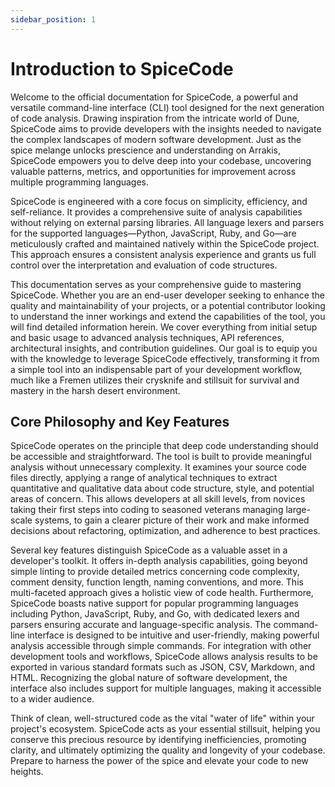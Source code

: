 ```yaml
---
sidebar_position: 1
---
```


# Introduction to SpiceCode

Welcome to the official documentation for SpiceCode, a powerful and versatile command-line interface (CLI) tool designed for the next generation of code analysis. Drawing inspiration from the intricate world of Dune, SpiceCode aims to provide developers with the insights needed to navigate the complex landscapes of modern software development. Just as the spice melange unlocks prescience and understanding on Arrakis, SpiceCode empowers you to delve deep into your codebase, uncovering valuable patterns, metrics, and opportunities for improvement across multiple programming languages.

SpiceCode is engineered with a core focus on simplicity, efficiency, and self-reliance. It provides a comprehensive suite of analysis capabilities without relying on external parsing libraries. All language lexers and parsers for the supported languages—Python, JavaScript, Ruby, and Go—are meticulously crafted and maintained natively within the SpiceCode project. This approach ensures a consistent analysis experience and grants us full control over the interpretation and evaluation of code structures.

This documentation serves as your comprehensive guide to mastering SpiceCode. Whether you are an end-user developer seeking to enhance the quality and maintainability of your projects, or a potential contributor looking to understand the inner workings and extend the capabilities of the tool, you will find detailed information herein. We cover everything from initial setup and basic usage to advanced analysis techniques, API references, architectural insights, and contribution guidelines. Our goal is to equip you with the knowledge to leverage SpiceCode effectively, transforming it from a simple tool into an indispensable part of your development workflow, much like a Fremen utilizes their crysknife and stillsuit for survival and mastery in the harsh desert environment.

## Core Philosophy and Key Features

SpiceCode operates on the principle that deep code understanding should be accessible and straightforward. The tool is built to provide meaningful analysis without unnecessary complexity. It examines your source code files directly, applying a range of analytical techniques to extract quantitative and qualitative data about code structure, style, and potential areas of concern. This allows developers at all skill levels, from novices taking their first steps into coding to seasoned veterans managing large-scale systems, to gain a clearer picture of their work and make informed decisions about refactoring, optimization, and adherence to best practices.

Several key features distinguish SpiceCode as a valuable asset in a developer's toolkit. It offers in-depth analysis capabilities, going beyond simple linting to provide detailed metrics concerning code complexity, comment density, function length, naming conventions, and more. This multi-faceted approach gives a holistic view of code health. Furthermore, SpiceCode boasts native support for popular programming languages including Python, JavaScript, Ruby, and Go, with dedicated lexers and parsers ensuring accurate and language-specific analysis. The command-line interface is designed to be intuitive and user-friendly, making powerful analysis accessible through simple commands. For integration with other development tools and workflows, SpiceCode allows analysis results to be exported in various standard formats such as JSON, CSV, Markdown, and HTML. Recognizing the global nature of software development, the interface also includes support for multiple languages, making it accessible to a wider audience.

Think of clean, well-structured code as the vital "water of life" within your project's ecosystem. SpiceCode acts as your essential stillsuit, helping you conserve this precious resource by identifying inefficiencies, promoting clarity, and ultimately optimizing the quality and longevity of your codebase. Prepare to harness the power of the spice and elevate your code to new heights.
